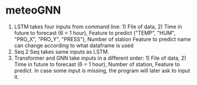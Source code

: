 # meteoGNN
1) LSTM takes four inputs from command line: 1) File of data, 2) Time in future to forecast (6 = 1 hour), Feature to predict ("TEMP", "HUM", "PRO_X", "PRO_Y", "PRESS"), Number of station
Feature to predict name can change according to what dataframe is used
2) Seq 2 Seq takes same inputs as LSTM.
3) Transformer and GNN take inputs in a different order: 1) File of data, 2) Time in future to forecast (6 = 1 hour), Number of station, Feature to predict. In case some input is missing, the program will later ask to input it.
